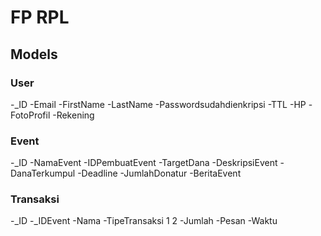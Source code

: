 # FP RPL

## Models

### User

-_ID
-Email
-FirstName
-LastName
-Passwordsudahdienkripsi
-TTL
-HP
-FotoProfil
-Rekening

### Event

-_ID
-NamaEvent
-IDPembuatEvent
-TargetDana
-DeskripsiEvent
-DanaTerkumpul
-Deadline
-JumlahDonatur
-BeritaEvent

### Transaksi

-_ID
-_IDEvent
-Nama
-TipeTransaksi 1 2
-Jumlah
-Pesan
-Waktu
